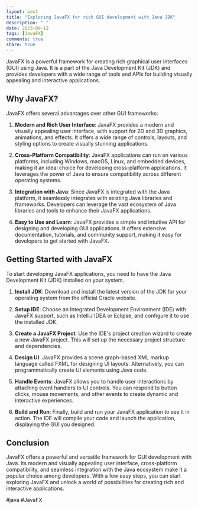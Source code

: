 ```yaml
---
layout: post
title: "Exploring JavaFX for rich GUI development with Java JDK"
description: " "
date: 2023-09-13
tags: [JavaFX]
comments: true
share: true
---
```


JavaFX is a powerful framework for creating rich graphical user interfaces (GUI) using Java. It is a part of the Java Development Kit (JDK) and provides developers with a wide range of tools and APIs for building visually appealing and interactive applications.

## Why JavaFX?

JavaFX offers several advantages over other GUI frameworks:

1. **Modern and Rich User Interface**: JavaFX provides a modern and visually appealing user interface, with support for 2D and 3D graphics, animations, and effects. It offers a wide range of controls, layouts, and styling options to create visually stunning applications.

2. **Cross-Platform Compatibility**: JavaFX applications can run on various platforms, including Windows, macOS, Linux, and embedded devices, making it an ideal choice for developing cross-platform applications. It leverages the power of Java to ensure compatibility across different operating systems.

3. **Integration with Java**: Since JavaFX is integrated with the Java platform, it seamlessly integrates with existing Java libraries and frameworks. Developers can leverage the vast ecosystem of Java libraries and tools to enhance their JavaFX applications.

4. **Easy to Use and Learn**: JavaFX provides a simple and intuitive API for designing and developing GUI applications. It offers extensive documentation, tutorials, and community support, making it easy for developers to get started with JavaFX.

## Getting Started with JavaFX

To start developing JavaFX applications, you need to have the Java Development Kit (JDK) installed on your system. 

1. **Install JDK**: Download and install the latest version of the JDK for your operating system from the official Oracle website.

2. **Setup IDE**: Choose an Integrated Development Environment (IDE) with JavaFX support, such as IntelliJ IDEA or Eclipse, and configure it to use the installed JDK.

3. **Create a JavaFX Project**: Use the IDE's project creation wizard to create a new JavaFX project. This will set up the necessary project structure and dependencies.

4. **Design UI**: JavaFX provides a scene graph-based XML markup language called FXML for designing UI layouts. Alternatively, you can programmatically create UI elements using Java code.

5. **Handle Events**: JavaFX allows you to handle user interactions by attaching event handlers to UI controls. You can respond to button clicks, mouse movements, and other events to create dynamic and interactive experiences.

6. **Build and Run**: Finally, build and run your JavaFX application to see it in action. The IDE will compile your code and launch the application, displaying the GUI you designed.

## Conclusion

JavaFX offers a powerful and versatile framework for GUI development with Java. Its modern and visually appealing user interface, cross-platform compatibility, and seamless integration with the Java ecosystem make it a popular choice among developers. With a few easy steps, you can start exploring JavaFX and unlock a world of possibilities for creating rich and interactive applications.

#java #JavaFX